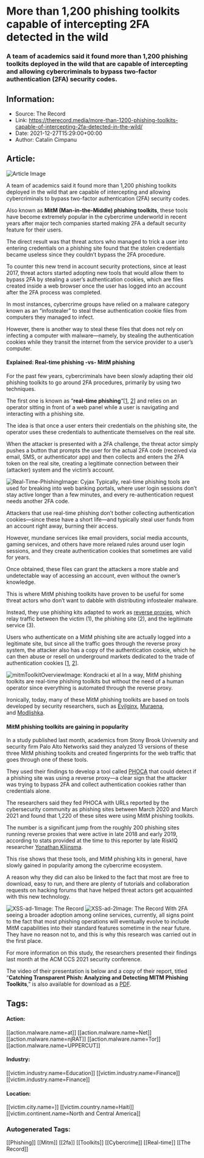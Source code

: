 # More than 1,200 phishing toolkits capable of intercepting 2FA detected in the wild
### A team of academics said it found more than 1,200 phishing toolkits deployed in the wild that are capable of intercepting and allowing cybercriminals to bypass two-factor authentication (2FA) security codes.

## Information:
+ Source: The Record
+ Link: https://therecord.media/more-than-1200-phishing-toolkits-capable-of-intercepting-2fa-detected-in-the-wild/
+ Date: 2021-12-27T15:29:00+00:00
+ Author: Catalin Cimpanu


## Article:
![Article Image](https://therecord.media/wp-content/uploads/2021/12/2FA.png)

A team of academics said it found more than 1,200 phishing toolkits deployed in the wild that are capable of intercepting and allowing cybercriminals to bypass two-factor authentication (2FA) security codes.


Also known as **MitM (Man-in-the-Middle) phishing toolkits**, these tools have become extremely popular in the cybercrime underworld in recent years after major tech companies started making 2FA a default security feature for their users.


The direct result was that threat actors who managed to trick a user into entering credentials on a phishing site found that the stolen credentials became useless since they couldn’t bypass the 2FA procedure.


To counter this new trend in account security protections, since at least 2017, threat actors started adopting new tools that would allow them to bypass 2FA by stealing a user’s authentication cookies, which are files created inside a web browser once the user has logged into an account after the 2FA process was completed.


In most instances, cybercrime groups have relied on a malware category known as an “infostealer” to steal these authentication cookie files from computers they managed to infect.


However, there is another way to steal these files that does not rely on infecting a computer with malware—namely, by stealing the authentication cookies while they transit the internet from the service provider to a user’s computer.


#### Explained: Real-time phishing -vs- MitM phishing


For the past few years, cybercriminals have been slowly adapting their old phishing toolkits to go around 2FA procedures, primarily by using two techniques.


The first one is known as “**real-time phishing**“[[1](https://www.mandiant.com/resources/reelphish-real-time-two-factor-phishing-tool), [2](https://www.cyjax.com/2020/07/14/two-factor-fail-analysis-of-a-modern-phishing-kit/)] and relies on an operator sitting in front of a web panel while a user is navigating and interacting with a phishing site.


The idea is that once a user enters their credentials on the phishing site, the operator uses these credentials to authenticate themselves on the real site.


When the attacker is presented with a 2FA challenge, the threat actor simply pushes a button that prompts the user for the actual 2FA code (received via email, SMS, or authenticator app) and then collects and enters the 2FA token on the real site, creating a legitimate connection between their (attacker) system and the victim’s account.


![Real-Time-Phishing](https://therecord.media/wp-content/uploads/2021/12/Real-Time-Phishing.png)Image: Cyjax
Typically, real-time phishing tools are used for breaking into web banking portals, where user login sessions don’t stay active longer than a few minutes, and every re-authentication request needs another 2FA code.


Attackers that use real-time phishing don’t bother collecting authentication cookies—since these have a short life—and typically steal user funds from an account right away, burning their access.


However, mundane services like email providers, social media accounts, gaming services, and others have more relaxed rules around user login sessions, and they create authentication cookies that sometimes are valid for years.


Once obtained, these files can grant the attackers a more stable and undetectable way of accessing an account, even without the owner’s knowledge.


This is where MitM phishing toolkits have proven to be useful for some threat actors who don’t want to dabble with distributing infostealer malware.


Instead, they use phishing kits adapted to work as [reverse proxies](https://en.wikipedia.org/wiki/Reverse_proxy), which relay traffic between the victim (1), the phishing site (2), and the legitimate service (3).


Users who authenticate on a MitM phishing site are actually logged into a legitimate site, but since all the traffic goes through the reverse proxy system, the attacker also has a copy of the authentication cookie, which he can then abuse or resell on underground markets dedicated to the trade of authentication cookies [[1](https://www.kaspersky.com/about/press-releases/2019_meet-genesis-the-underground-e-shop-with-tens-of-thousands-of-digital-doppelgangers), [2](https://ke-la.com/exploring-the-genesis-supply-chain-for-fun-and-profit/)].


![mitmToolkitOverview](https://therecord.media/wp-content/uploads/2021/12/mitmToolkitOverview-1024x519.png)Image: Kondracki et al
In a way, MitM phishing toolkits are real-time phishing toolkits but without the need of a human operator since everything is automated through the reverse proxy.


Ironically, today, many of these MitM phishing toolkits are based on tools developed by security researchers, such as [Evilginx](https://github.com/kgretzky/evilginx2), [Muraena](https://github.com/muraenateam/muraena), and [Modlishka](https://github.com/drk1wi/Modlishka).


#### MitM phishing toolkits are gaining in popularity


In a study published last month, academics from Stony Brook University and security firm Palo Alto Networks said they analyzed 13 versions of these three MitM phishing toolkits and created fingerprints for the web traffic that goes through one of these tools.


They used their findings to develop a tool called [PHOCA](https://github.com/catching-transparent-phish/phoca) that could detect if a phishing site was using a reverse proxy—a clear sign that the attacker was trying to bypass 2FA and collect authentication cookies rather than credentials alone.


The researchers said they fed PHOCA with URLs reported by the cybersecurity community as phishing sites between March 2020 and March 2021 and found that 1,220 of these sites were using MitM phishing toolkits.


The number is a significant jump from the roughly 200 phishing sites running reverse proxies that were active in late 2018 and early 2019, according to stats provided at the time to this reporter by late RiskIQ researcher [Yonathan Klijnsma](https://twitter.com/ydklijnsma).


This rise shows that these tools, and MitM phishing kits in general, have slowly gained in popularity among the cybercrime ecosystem.


A reason why they did can also be linked to the fact that most are free to download, easy to run, and there are plenty of tutorials and collaboration requests on hacking forums that have helped threat actors get acquainted with this new technology.


![XSS-ad-1](https://therecord.media/wp-content/uploads/2021/12/XSS-ad-1.png)Image: The Record
![XSS-ad-2](https://therecord.media/wp-content/uploads/2021/12/XSS-ad-2.png)Image: The Record
With 2FA seeing a broader adoption among online services, currently, all signs point to the fact that most phishing operations will eventually evolve to include MitM capabilities into their standard features sometime in the near future. They have no reason not to, and this is why this research was carried out in the first place.


For more information on this study, the researchers presented their findings last month at the ACM CCS 2021 security conference.


The video of their presentation is below and a copy of their report, titled “**Catching Transparent Phish: Analyzing and Detecting MITM Phishing Toolkits**,” is also available for download as a [PDF](https://catching-transparent-phish.github.io/catching_transparent_phish.pdf).








## Tags:

#### Action:
[[action.malware.name=at]] [[action.malware.name=Net]] [[action.malware.name=njRAT]] [[action.malware.name=Tor]] [[action.malware.name=UPPERCUT]]

#### Industry:
[[victim.industry.name=Education]] [[victim.industry.name=Finance]] [[victim.industry.name=Finance]]

#### Location:
[[victim.city.name=]] [[victim.country.name=Haiti]] [[victim.continent.name=North and Central America]]

### Autogenerated Tags:
[[Phishing]] [[Mitm]] [[2fa]] [[Toolkits]] [[Cybercrime]] [[Real-time]] [[The Record]]

